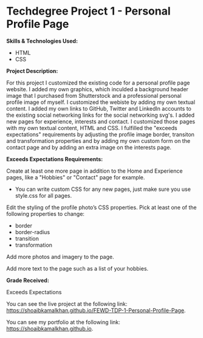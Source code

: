 # Techdegree Project 1 - Personal Profile Page

**Skills & Technologies Used:**

- HTML
- CSS

**Project Description:**

For this project I customized the existing code for a personal profile page website. I added my own graphics, which inculded a background header image that I purchased from Shutterstock and a professional personal profile image of myself. I customized the webiste by adding my own textual content. I added my own links to GitHub, Twitter and LinkedIn accounts to the existing social networking links for the social networking svg's. I added new pages for experience, interests and contact. I customized those pages with my own textual content, HTML and CSS. I fulfilled the "exceeds expectations" requirements by adjusting the profile image border, transiton and transformation properties and by adding my own custom form on the contact page and by adding an extra image on the interests page.

**Exceeds Expectations Requirements:**

Create at least one more page in addition to the Home and Experience pages, like a "Hobbies" or "Contact" page for example.

- You can write custom CSS for any new pages, just make sure you use style.css for all pages.

Edit the styling of the profile photo’s CSS properties. Pick at least one of the following properties to change:

- border
- border-radius
- transition
- transformation

Add more photos and imagery to the page.

Add more text to the page such as a list of your hobbies.

**Grade Received:**

Exceeds Expectations

You can see the live project at the following link: https://shoaibkamalkhan.github.io/FEWD-TDP-1-Personal-Profile-Page.

You can see my portfolio at the following link: https://shoaibkamalkhan.github.io.

